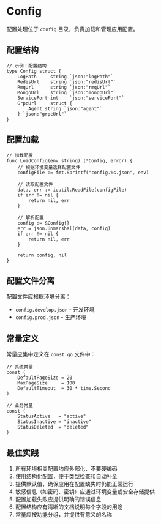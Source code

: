 # Config

配置处理位于 `config` 目录，负责加载和管理应用配置。

## 配置结构

```
// 示例：配置结构
type Config struct {
    LogPath     string `json:"logPath"`
    RedisUrl    string `json:"redisUrl"`
    RmqUrl      string `json:"rmqUrl"`
    MongoUrl    string `json:"mongoUrl"`
    ServicePort int    `json:"servicePort"`
    GrpcUrl     struct {
        Agent string `json:"agent"`
    } `json:"grpcUrl"`
}
```

## 配置加载

```
// 加载配置
func LoadConfig(env string) (*Config, error) {
    // 根据环境变量选择配置文件
    configFile := fmt.Sprintf("config.%s.json", env)
    
    // 读取配置文件
    data, err := ioutil.ReadFile(configFile)
    if err != nil {
        return nil, err
    }
    
    // 解析配置
    config := &Config{}
    err = json.Unmarshal(data, config)
    if err != nil {
        return nil, err
    }
    
    return config, nil
}
```

## 配置文件分离

配置文件应根据环境分离：

- `config.develop.json` - 开发环境
- `config.prod.json` - 生产环境

## 常量定义

常量应集中定义在 `const.go` 文件中：

```
// 系统常量
const (
    DefaultPageSize = 20
    MaxPageSize     = 100
    DefaultTimeout  = 30 * time.Second
)

// 业务常量
const (
    StatusActive   = "active"
    StatusInactive = "inactive"
    StatusDeleted  = "deleted"
)
```

## 最佳实践

1. 所有环境相关配置均应外部化，不要硬编码
2. 使用结构化配置，便于类型检查和自动补全
3. 提供默认值，确保应用在配置缺失时仍能正常运行
4. 敏感信息（如密码、密钥）应通过环境变量或安全存储提供
5. 配置加载失败应提供明确的错误信息
6. 配置结构应有清晰的文档说明每个字段的用途
7. 常量应按功能分组，并提供有意义的名称